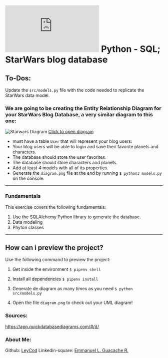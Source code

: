 # [![4Geeks Logo](https://assets.breatheco.de/apis/img/images.php?blob&random&cat=icon&tags=4geeks,16 "4Geeks Logo")](https://assets.breatheco.de/apis/img/images.php?blob&random&cat=icon&tags=4geeks,16 "4Geeks Logo") Python - SQL; StarWars blog database

## To-Dos:

Update the `src/models.py` file with the code needed to replicate the StarWars data model.

### We are going to be creating the Entity Relationship Diagram for your StarWars Blog Database, a very similar diagram to this one:

![Starwars Diagram](https://github.com/breatheco-de/exercise-starwars-data-modeling/blob/master/assets/example.png?raw=true)
[Click to open diagram](https://app.quickdatabasediagrams.com/#/d/LxNXQZ)

- must have a table `User` that will represent your blog users.
- Your blog users will be able to login and save their favorite planets and characters.
- The database should store the user favorites.
- The database should store characters and planets.
- Add at least 4 models with all of its properties.
- Generate the `diagram.png` file at the end by running `$ python3 models.py` on the console.

------------

### Fundamentals

This exercise covers the following fundamentals:
1. Use the SQLAlchemy Python library to generate the database.
2. Data modeling
3. Phyton classes


------------



## How can i preview the project?

Use the following command to preview the project:

1. Get inside the environment `$ pipenv shell`

2. Install all dependencies `$ pipenv install`

3. Generate de diagram as many times as you need `$ python src/models.py`

4. Open the file `diagram.png` to check out your UML diagram!


### Sources: 

https://app.quickdatabasediagrams.com/#/d/

### About Me:

Github: [LeyCod](http://https://github.com/LeyCod "LeyCod")
Linkedin-square: [Emmanuel L. Guacache R.](http://https://www.linkedin.com/in/emmanuelleyan/ "Emmanuel Leyan Guacache Rodriguez")



 




